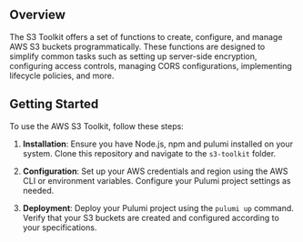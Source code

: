 
## Overview

The S3 Toolkit offers a set of functions to create, configure, and manage AWS S3 buckets programmatically. These functions are designed to simplify common tasks such as setting up server-side encryption, configuring access controls, managing CORS configurations, implementing lifecycle policies, and more.

## Getting Started

To use the AWS S3 Toolkit, follow these steps:

1. **Installation**: Ensure you have Node.js, npm and pulumi installed on your system. Clone this repository and navigate to the `s3-toolkit` folder.

2. **Configuration**: Set up your AWS credentials and region using the AWS CLI or environment variables. Configure your Pulumi project settings as needed.

3. **Deployment**: Deploy your Pulumi project using the `pulumi up` command. Verify that your S3 buckets are created and configured according to your specifications.